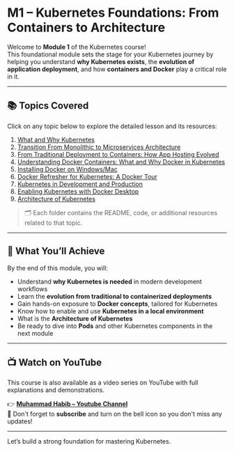 # M1 – Kubernetes Foundations: From Containers to Architecture

Welcome to **Module 1** of the Kubernetes course!  
This foundational module sets the stage for your Kubernetes journey by helping you understand **why Kubernetes exists**, the **evolution of application deployment**, and how **containers and Docker** play a critical role in it.

---

## 📚 Topics Covered

Click on any topic below to explore the detailed lesson and its resources:

1. [What and Why Kubernetes](./1-What-and-Why-Kubernetes/)
2. [Transition From Monolithic to Microservices Architecture](./2-Transition-From-Monolithic-to-Microservices/)
3. [From Traditional Deployment to Containers: How App Hosting Evolved](./3-Traditional-Deployment-vs-Containers/)
4. [Understanding Docker Containers: What and Why Docker in Kubernetes](./4-Understanding-Docker-Containers/)
5. [Installing Docker on Windows/Mac](./5-Installing-Docker/)
6. [Docker Refresher for Kubernetes: A Docker Tour](./6-Docker-Refresher-For-Kubernetes/)
7. [Kubernetes in Development and Production](./7-Kubernetes-in-Development-and-Production/)
8. [Enabling Kubernetes with Docker Desktop](./8-Enabling-Kubernetes-with-Docker-Desktop/)
9. [Architecture of Kubernetes](./9-Architecture-of-Kubernetes/)

> 🗂 Each folder contains the README, code, or additional resources related to that topic.

---

## 🎯 What You’ll Achieve

By the end of this module, you will:
- Understand **why Kubernetes is needed** in modern development workflows
- Learn the **evolution from traditional to containerized deployments**
- Gain hands-on exposure to **Docker concepts**, tailored for Kubernetes
- Know how to enable and use **Kubernetes in a local environment**
- What is the **Architecture of Kubernetes**
- Be ready to dive into **Pods** and other Kubernetes components in the next module

---

## 📺 Watch on YouTube

This course is also available as a video series on YouTube with full explanations and demonstrations.

👉 [**Muhammad Habib – Youtube Channel**](https://www.youtube.com/@muhammadhabib-urrehman)  
🔔 Don't forget to **subscribe** and turn on the bell icon so you don't miss any updates!

---

Let’s build a strong foundation for mastering Kubernetes.
